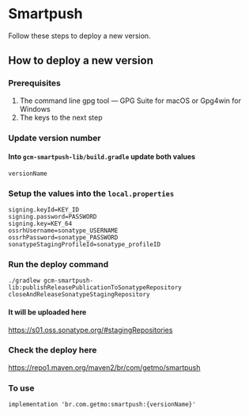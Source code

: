 # Smartpush
Follow these steps to deploy a new version.

## How to deploy a new version

### Prerequisites
1. The command line gpg tool — GPG Suite for macOS or Gpg4win for Windows
2. The keys to the next step

### Update version number
#### Into `gcm-smartpush-lib/build.gradle` update both values
`versionName`

### Setup the values into the `local.properties`
```
signing.keyId=KEY_ID
signing.password=PASSWORD
signing.key=KEY_64
ossrhUsername=sonatype_USERNAME
ossrhPassword=sonatype_PASSWORD
sonatypeStagingProfileId=sonatype_profileID
```

### Run the deploy command
```
./gradlew gcm-smartpush-lib:publishReleasePublicationToSonatypeRepository closeAndReleaseSonatypeStagingRepository
```

#### It will be uploaded here
https://s01.oss.sonatype.org/#stagingRepositories

### Check the deploy here
https://repo1.maven.org/maven2/br/com/getmo/smartpush

### To use
```
implementation 'br.com.getmo:smartpush:{versionName}'
```

